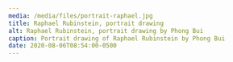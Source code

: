 ```yaml
---
media: /media/files/portrait-raphael.jpg
title: Raphael Rubinstein, portrait drawing
alt: Raphael Rubinstein, portrait drawing by Phong Bui
caption: Portrait drawing of Raphael Rubinstein by Phong Bui
date: 2020-08-06T08:54:00-0500
---
```

